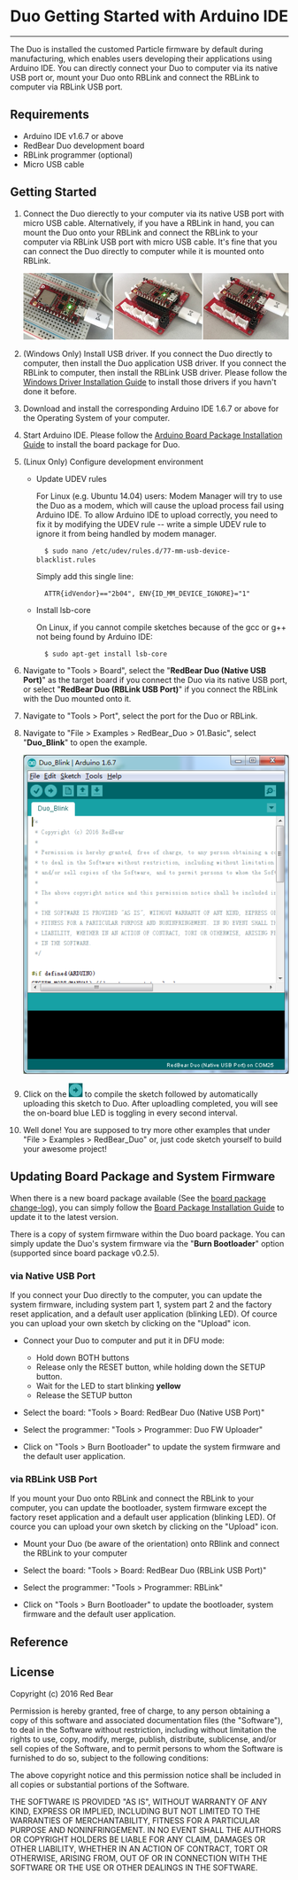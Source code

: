 
# Duo Getting Started with Arduino IDE
---

The Duo is installed the customed Particle firmware by default during manufacturing, which enables users developing their applications using Arduino IDE. You can directly connect your Duo to computer via its native USB port or, mount your Duo onto RBLink and connect the RBLink to computer via RBLink USB port.


## Requirements

* Arduino IDE v1.6.7 or above
* RedBear Duo development board
* RBLink programmer (optional)
* Micro USB cable 


## Getting Started

1. Connect the Duo dierectly to your computer via its native USB port with micro USB cable. Alternatively, if you have a RBLink in hand, you can mount the Duo onto your RBLink and connect the RBLink to your computer via RBLink USB port with micro USB cable. It's fine that you can connect the Duo directly to computer while it is mounted onto RBLink.

    ![image](images/Duo_RBLink.png)

2. (Windows Only) Install USB driver. If you connect the Duo directly to computer, then install the Duo application USB driver. If you connect the  RBLink to computer, then install the RBLink USB driver. Please follow the [Windows Driver Installation Guide](windows_driver_installation_guide.md) to install those drivers if you havn't done it before.

3. Download and install the corresponding Arduino IDE 1.6.7 or above for the Operating System of your computer.

4. Start Arduino IDE. Please follow the [Arduino Board Package Installation Guide](arduino_board_package_installation_guide.md) to install the board package for Duo.

5. (Linux Only) Configure development environment

    - Update UDEV rules

        For Linux (e.g. Ubuntu 14.04) users: Modem Manager will try to use the Duo as a modem, which will cause the upload process fail using Arduino IDE. To allow Arduino IDE to upload correctly, you need to fix it by modifying the UDEV rule -- write a simple UDEV rule to ignore it from being handled by modem manager.

	        $ sudo nano /etc/udev/rules.d/77-mm-usb-device-blacklist.rules
	
        Simply add this single line:

	        ATTR{idVendor}=="2b04", ENV{ID_MM_DEVICE_IGNORE}="1"


    - Install lsb-core

        On Linux, if you cannot compile sketches because of the gcc or g++ not being found by Arduino IDE:

	        $ sudo apt-get install lsb-core

6. Navigate to "Tools > Board", select the "**RedBear Duo (Native USB Port)**" as the target board if you connect the Duo via its native USB port, or select "**RedBear Duo (RBLink USB Port)**" if you connect the RBLink with the  Duo mounted onto it.

7. Navigate to "Tools > Port", select the port for the Duo or RBLink.

8. Navigate to "File > Examples > RedBear_Duo > 01.Basic", select "**Duo\_Blink**" to open the example.

    ![image](images/Blink_Example.png)

9. Click on the ![image](images/Upload_icon.png) to compile the sketch followed by automatically uploading this sketch to Duo. After uploadling completed, you will see the on-board blue LED is toggling in every second interval.

10. Well done! You are supposed to try more other examples that under "File > Examples > RedBear_Duo" or, just code sketch yourself to build your awesome project!


## Updating Board Package and System Firmware

When there is a new board package available (See the [board package change-log](duo_arduino_board_package_changelog.md)), you can simply follow the [Board Package Installation Guide](arduino_board_package_installation_guide.md) to update it to the latest version. 

There is a copy of system firmware within the Duo board package. You can simply update the Duo's system firmware via the "**Burn Bootloader**" option (supported since board package v0.2.5). 

### via Native USB Port

If you connect your Duo directly to the computer, you can update the system firmware, including system part 1, system part 2 and the factory reset application, and a default user application (blinking LED). Of cource you can upload your own sketch by clicking on the "Upload" icon.

- Connect your Duo to computer and put it in DFU mode:

    - Hold down BOTH buttons
    - Release only the RESET button, while holding down the SETUP button.
    - Wait for the LED to start blinking **yellow**
    - Release the SETUP button

- Select the board: "Tools > Board: RedBear Duo (Native USB Port)"

- Select the programmer:  "Tools > Programmer: Duo FW Uploader"

- Click on "Tools > Burn Bootloader" to update the system firmware and the default user application.

### via RBLink USB Port

If you mount your Duo onto RBLink and connect the RBLink to your computer, you can update the bootloader, system firmware except the factory reset application and a default user application (blinking LED). Of cource you can upload your own sketch by clicking on the "Upload" icon.

- Mount your Duo (be aware of the orientation) onto RBlink and connect the RBLink to your computer

- Select the board: "Tools > Board: RedBear Duo (RBLink USB Port)"

- Select the programmer:  "Tools > Programmer: RBLink"

- Click on "Tools > Burn Bootloader" to update the bootloader, system firmware and the default user application.


## Reference




## License

Copyright (c) 2016 Red Bear

Permission is hereby granted, free of charge, to any person obtaining a copy of this software and associated documentation files (the "Software"), to deal in the Software without restriction, including without limitation the rights to use, copy, modify, merge, publish, distribute, sublicense, and/or sell copies of the Software, and to permit persons to whom the Software is furnished to do so, subject to the following conditions:

The above copyright notice and this permission notice shall be included in all copies or substantial portions of the Software.

THE SOFTWARE IS PROVIDED "AS IS", WITHOUT WARRANTY OF ANY KIND, EXPRESS OR IMPLIED, INCLUDING BUT NOT LIMITED TO THE WARRANTIES OF MERCHANTABILITY, FITNESS FOR A PARTICULAR PURPOSE AND NONINFRINGEMENT. IN NO EVENT SHALL THE AUTHORS OR COPYRIGHT HOLDERS BE LIABLE FOR ANY CLAIM, DAMAGES OR OTHER LIABILITY, WHETHER IN AN ACTION OF CONTRACT, TORT OR OTHERWISE, ARISING FROM, OUT OF OR IN CONNECTION WITH THE SOFTWARE OR THE USE OR OTHER DEALINGS IN THE SOFTWARE.